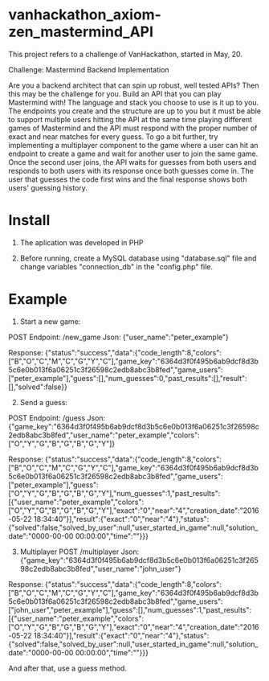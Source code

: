 # vanhackathon_axiom-zen_mastermind_API

This project refers to a challenge of VanHackathon, started in May, 20.

Challenge: Mastermind Backend Implementation

Are you a backend architect that can spin up robust, well tested APIs? Then this may be the challenge for you.
Build an API that you can play Mastermind with! The language and stack you choose to use is it up to you. The endpoints you create and the structure are up to you but it must be able to support multiple users hitting the API at the same time playing different games of Mastermind and the API must respond with the proper number of exact and near matches for every guess.
To go a bit further, try implementing a multiplayer component to the game where a user can hit an endpoint to create a game and wait for another user to join the same game. Once the second user joins, the API waits for guesses from both users and responds to both users with its response once both guesses come in. The user that guesses the code first wins and the final response shows both users' guessing history.

# Install
1) The aplication was developed in PHP

2) Before running, create a MySQL database using "database.sql" file and change variables "connection_db" in the "config.php" file. 


# Example

1) Start a new game:

POST 
Endpoint: /new_game 
Json: {"user_name":"peter_example"}

Response:
{"status":"success","data":{"code_length":8,"colors":["B","O","C","M","C","G","Y","C"],"game_key":"6364d3f0f495b6ab9dcf8d3b5c6e0b013f6a06251c3f26598c2edb8abc3b8fed","game_users":["peter_example"],"guess":[],"num_guesses":0,"past_results":[],"result":[],"solved":false}}


2) Send a guess:

POST 
Endpoint: /guess
Json: {"game_key":"6364d3f0f495b6ab9dcf8d3b5c6e0b013f6a06251c3f26598c2edb8abc3b8fed","user_name":"peter_example","colors":["O","Y","G","B","G","B","G","Y"]}

Response:
{"status":"success","data":{"code_length":8,"colors":["B","O","C","M","C","G","Y","C"],"game_key":"6364d3f0f495b6ab9dcf8d3b5c6e0b013f6a06251c3f26598c2edb8abc3b8fed","game_users":["peter_example"],"guess":["O","Y","G","B","G","B","G","Y"],"num_guesses":1,"past_results":[{"user_name":"peter_example","colors":["O","Y","G","B","G","B","G","Y"],"exact":"0","near":"4","creation_date":"2016-05-22 18:34:40"}],"result":{"exact":"0","near":"4"},"status":{"solved":false,"solved_by_user":null,"user_started_in_game":null,"solution_date":"0000-00-00 00:00:00","time":""}}}


3) Multiplayer
POST /multiplayer
Json:
{"game_key":"6364d3f0f495b6ab9dcf8d3b5c6e0b013f6a06251c3f26598c2edb8abc3b8fed","user_name":"john_user"}

Response:
{"status":"success","data":{"code_length":8,"colors":["B","O","C","M","C","G","Y","C"],"game_key":"6364d3f0f495b6ab9dcf8d3b5c6e0b013f6a06251c3f26598c2edb8abc3b8fed","game_users":["john_user","peter_example"],"guess":[],"num_guesses":1,"past_results":[{"user_name":"peter_example","colors":["O","Y","G","B","G","B","G","Y"],"exact":"0","near":"4","creation_date":"2016-05-22 18:34:40"}],"result":{"exact":"0","near":"4"},"status":{"solved":false,"solved_by_user":null,"user_started_in_game":null,"solution_date":"0000-00-00 00:00:00","time":""}}}

And after that, use a guess method.
